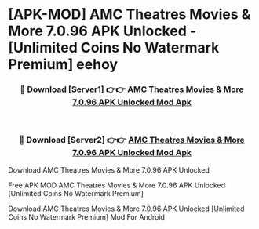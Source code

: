 # [APK-MOD] AMC Theatres  Movies & More 7.0.96 APK Unlocked - [Unlimited Coins No Watermark Premium] eehoy



<div align="center">
<h3>🔴 Download [Server1] 👉👉 <a href="https://momento.my/?title=AMC_Theatres__Movies_&_More_7.0.96_APK_Unlocked">AMC Theatres  Movies & More 7.0.96 APK Unlocked Mod Apk</a></h3><br>

<h3>🔴 Download [Server2] 👉👉 <a href="https://momento.my/?title=AMC_Theatres__Movies_&_More_7.0.96_APK_Unlocked">AMC Theatres  Movies & More 7.0.96 APK Unlocked Mod Apk</a></h3>
</div>



Download AMC Theatres  Movies & More 7.0.96 APK Unlocked 

Free APK MOD AMC Theatres  Movies & More 7.0.96 APK Unlocked [Unlimited Coins No Watermark Premium]

Download AMC Theatres  Movies & More 7.0.96 APK Unlocked [Unlimited Coins No Watermark Premium] Mod For Android
